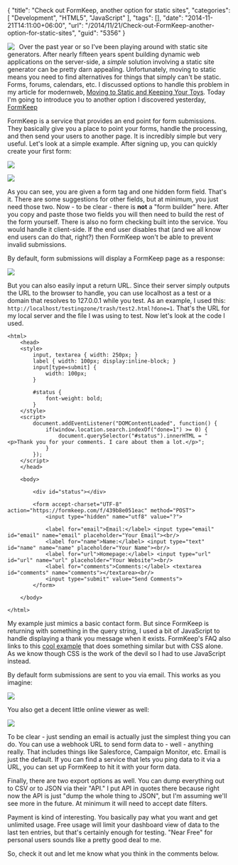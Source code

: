 {
	"title": "Check out FormKeep, another option for static sites",
	"categories": [
		"Development",
		"HTML5",
		"JavaScript"
	],
	"tags": [],
	"date": "2014-11-21T14:11:00+06:00",
	"url": "/2014/11/21/Check-out-FormKeep-another-option-for-static-sites",
	"guid": "5356"
}

<img src="http://static.raymondcamden.com/images/keep1.png" class="bthumb" align="left" style="margin-right:10px" />
<p>
Over the past year or so I've been playing around with static site generators. After nearly fifteen years spent building dynamic web applications on the server-side, a <i>simple</i> solution involving a static site generator can be pretty darn appealing. Unfortunately, moving to static means you need to find alternatives for things that simply can't be static. Forms, forums, calendars, etc. I discussed options to handle this problem in my article for modernweb, <a href="http://modernweb.com/2013/12/16/moving-to-static-and-keeping-your-toys/">Moving to Static and Keeping Your Toys</a>. Today I'm going to introduce you to another option I discovered yesterday, <a href="http://www.formkeep.com">FormKeep</a>
</p>
<!--more-->
<p>
FormKeep is a service that provides an end point for form submissions. They basically give you a place to point your forms, handle the processing, and then send your users to another page. It is incredibly simple but very useful. Let's look at a simple example. After signing up, you can quickly create your first form:
</p>

<p>
<img src="http://static.raymondcamden.com/images/fk1.png" class="bthumb" />
</p>

<p>
<img src="http://static.raymondcamden.com/images/fk2.png" class="bthumb" />
</p>

<p>
As you can see, you are given a form tag and one hidden form field. That's it. There are some suggestions for other fields, but at minimum, you just need those two. Now - to be clear - there is <strong>not</strong> a "form builder" here. After you copy and paste those two fields you will then need to build the rest of the form yourself. There is also no form checking built into the service. You would handle it client-side. If the end user disables that (and we all know end users can do that, right?) then FormKeep won't be able to prevent invalid submissions. 
</p>

<p>
By default, form submissions will display a FormKeep page as a response:
</p>

<p>
<img src="http://static.raymondcamden.com/images/fk41.png" class="bthumb" />
</p>

<p>
But you can also easily input a return URL. Since their server simply outputs the URL to the browser to handle, you can use localhost as a test or a domain that resolves to 127.0.0.1 while you test. As an example, I used this: <code>http://localhost/testingzone/trash/test2.html?done=1</code>. That's the URL for my local server and the file I was using to test. Now let's look at the code I used.
</p>


<pre><code class="language-markup">&lt;html&gt;
	&lt;head&gt;
	&lt;style&gt;
		input, textarea { width: 250px; }
		label { width: 100px; display:inline-block; }
		input[type=submit] {
			width: 100px;
		}
		
		#status {
			font-weight: bold;	
		}
	&lt;&#x2F;style&gt;
	&lt;script&gt;
		document.addEventListener(&quot;DOMContentLoaded&quot;, function() {
			if(window.location.search.indexOf(&quot;done=1&quot;) &gt;= 0) {
				document.querySelector(&quot;#status&quot;).innerHTML = &quot;&lt;p&gt;Thank you for your comments. I care about them a lot.&lt;&#x2F;p&gt;&quot;;
			}
		});
	&lt;&#x2F;script&gt;
	&lt;&#x2F;head&gt;
	
	&lt;body&gt;
		
		&lt;div id=&quot;status&quot;&gt;&lt;&#x2F;div&gt;
	
		&lt;form accept-charset=&quot;UTF-8&quot; action=&quot;https:&#x2F;&#x2F;formkeep.com&#x2F;f&#x2F;439b8e051eac&quot; method=&quot;POST&quot;&gt;
			&lt;input type=&quot;hidden&quot; name=&quot;utf8&quot; value=&quot;?&quot;&gt;

			&lt;label for=&quot;email&quot;&gt;Email:&lt;&#x2F;label&gt; &lt;input type=&quot;email&quot; id=&quot;email&quot; name=&quot;email&quot; placeholder=&quot;Your Email&quot;&gt;&lt;br&#x2F;&gt;
			&lt;label for=&quot;name&quot;&gt;Name:&lt;&#x2F;label&gt; &lt;input type=&quot;text&quot; id=&quot;name&quot; name=&quot;name&quot; placeholder=&quot;Your Name&quot;&gt;&lt;br&#x2F;&gt;
			&lt;label for=&quot;url&quot;&gt;Homepage:&lt;&#x2F;label&gt; &lt;input type=&quot;url&quot; id=&quot;url&quot; name=&quot;url&quot; placeholder=&quot;Your Website&quot;&gt;&lt;br&#x2F;&gt;
			&lt;label for=&quot;comments&quot;&gt;Comments:&lt;&#x2F;label&gt; &lt;textarea id=&quot;comments&quot; name=&quot;comments&quot;&gt;&lt;&#x2F;textarea&gt;&lt;br&#x2F;&gt;
			&lt;input type=&quot;submit&quot; value=&quot;Send Comments&quot;&gt;
		&lt;&#x2F;form&gt;

	&lt;&#x2F;body&gt;

&lt;&#x2F;html&gt;
</code></pre>

<p>
My example just mimics a basic contact form. But since FormKeep is returning with something in the query string, I used a bit of JavaScript to handle displaying a thank you message when it exists. FormKeep's FAQ also links to this <a href="calebthompson.io/fake-it-flash-messages-with-target">cool example</a> that does something similar but with CSS alone. As we know though CSS is the work of the devil so I had to use JavaScript instead.
</p>

<p>
By default form submissions are sent to you via email. This works as you imagine:
</p>

<p>
<img src="http://static.raymondcamden.com/images/fk5.png" class="bthumb" />
</p>

<p>
You also get a decent little online viewer as well:
</p>

<p>
<img src="http://static.raymondcamden.com/images/Screen Shot 2014-11-21 at 14.27.15.png" class="bthumb"/>
</p>

<p>
To be clear - just sending an email is actually just the simplest thing you can do. You can use a webhook URL to send form data to - well - anything really. That includes things like Salesforce, Campaign Monitor, etc. Email is just the default. If you can find a service that lets you ping data to it via a URL, you can set up FormKeep to hit it with your form data.
</p>

<p>
Finally, there are two export options as well. You can dump everything out to CSV or to JSON via their "API." I put API in quotes there because right now the API is just "dump the whole thing to JSON", but I'm assuming we'll see more in the future. At minimum it will need to accept date filters.
</p>

<p>
Payment is kind of interesting. You basically pay what you want and get unlimited usage. Free usage will limit your dashboard view of data to the last ten entries, but that's certainly enough for testing. "Near Free" for personal users sounds like a pretty good deal to me.
</p>

<p>
So, check it out and let me know what you think in the comments below.
</p>